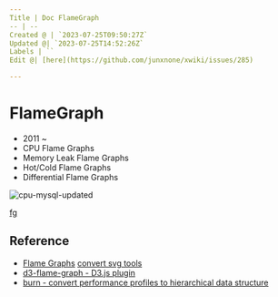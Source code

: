 ```yaml
---
Title | Doc FlameGraph
-- | --
Created @ | `2023-07-25T09:50:27Z`
Updated @| `2023-07-25T14:52:26Z`
Labels | ``
Edit @| [here](https://github.com/junxnone/xwiki/issues/285)

---
```

# FlameGraph
- 2011 ~ 
- CPU Flame Graphs
- Memory Leak Flame Graphs
- Hot/Cold Flame Graphs
- Differential Flame Graphs

![cpu-mysql-updated](https://github.com/junxnone/xwiki/assets/2216970/2fbd7e38-b4c5-4bb1-94b1-6da42b1dfe6a)

[fg](https://github.com/junxnone/xwiki/assets/2216970/2fbd7e38-b4c5-4bb1-94b1-6da42b1dfe6a ':include :type=iframe width=100% height=200px')


## Reference
- [Flame Graphs](https://www.brendangregg.com/flamegraphs.html) [convert svg tools](https://github.com/brendangregg/FlameGraph)
- [d3-flame-graph - D3.js plugin](https://github.com/spiermar/d3-flame-graph)
- [burn - convert performance profiles  to hierarchical data structure](https://github.com/spiermar/burn)
